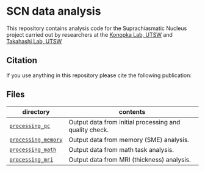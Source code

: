 SCN data analysis
==========================

This repository contains analysis code for the Suprachiasmatic Nucleus project carried out by researchers at the [Konopka Lab, UTSW](http://konopkalab.org/) and [Takahashi Lab, UTSW](https://www.utsouthwestern.edu/labs/takahashi-joseph/)

## Citation

If you use anything in this repository please cite the following publication:


## Files

| directory | contents |
| --------- | -------- |
| [`processing_qc`](processing_qc/) | Output data from initial processing and quality check. |
| [`processing_memory`](processing_memory/) | Output data from memory (SME) analysis. |
| [`processing_math`](processing_math/) | Output data from math task analysis. |
| [`processing_mri`](processing_mri/) | Output data from MRI (thickness) analysis. |
